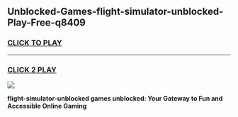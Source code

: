 
## Unblocked-Games-flight-simulator-unblocked-Play-Free-q8409
<h3>
<a href="https://premium76.site?title=flight-simulator-unblocked&ref=09A">CLICK TO PLAY</a></h3>
<hr>

<h3>
<a href="https://premium76.site?title=flight-simulator-unblocked&ref=09A">CLICK 2 PLAY</a>
  
</h3>

<a href="https://premium76.site?title=flight-simulator-unblocked&ref=09A"><img src="https://clearcache.store/games.png"></a>


**flight-simulator-unblocked games unblocked: Your Gateway to Fun and Accessible Online Gaming**
